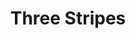 ---
ee_id: '4401'
site: '1'
type: '2'
long_id: 2018-013 Three Stripes
url: 2018-013-three-stripes
title: Three Stripes
year: '2018'
medium: Inkjet on canvas (x3)
commission:
add_credit:
dims: 108 x 36 in
pitch:
ps:
live_url:
related:
youtube:
imgs: three-stripes-2018-013-database-dt--Shcy.jpg
subheading:
year2: '2018'
download:
add_credits:
related_code:
layout: things-i-made
---